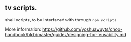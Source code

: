## tv scripts.

shell scripts, to be interfaced with through `npm scripts`

More information:  https://github.com/yoshuawuyts/choo-handbook/blob/master/guides/designing-for-reusability.md
